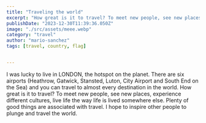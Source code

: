 ```yaml
---
title: "Traveling the world"
excerpt: "How great is it to travel? To meet new people, see new places, experience different cultures, live life the way life is lived somewhere else."
publishDate: "2023-12-30T11:39:36.050Z"
image: "./src/assets/meee.webp"
category: "travel"
author: "mario-sanchez"
tags: [travel, country, flag]


---
```


<p>I was lucky to live in LONDON, the hotspot on the planet. There are six airports (Heathrow, Gatwick, Stansted, Luton, City Airport and South End on the Sea) and you can travel to almost every destination in the world. How great is it to travel? To meet new people, see new places, experience different cultures, live life the way life is lived somewhere else. Plenty of good things are associated with travel. I hope to inspire other people to plunge and travel the world.</p>



